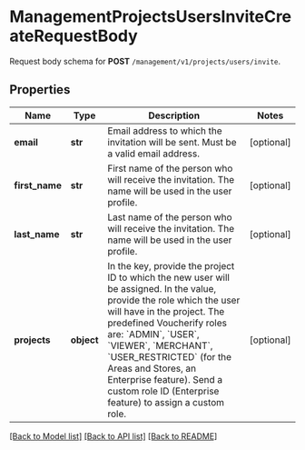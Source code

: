 # ManagementProjectsUsersInviteCreateRequestBody

Request body schema for **POST** `/management/v1/projects/users/invite`.

## Properties

Name | Type | Description | Notes
------------ | ------------- | ------------- | -------------
**email** | **str** | Email address to which the invitation will be sent. Must be a valid email address. | [optional] 
**first_name** | **str** | First name of the person who will receive the invitation. The name will be used in the user profile. | [optional] 
**last_name** | **str** | Last name of the person who will receive the invitation. The name will be used in the user profile. | [optional] 
**projects** | **object** | In the key, provide the project ID to which the new user will be assigned. In the value, provide the role which the user will have in the project. The predefined Voucherify roles are: &#x60;ADMIN&#x60;, &#x60;USER&#x60;, &#x60;VIEWER&#x60;, &#x60;MERCHANT&#x60;, &#x60;USER_RESTRICTED&#x60; (for the Areas and Stores, an Enterprise feature). Send a custom role ID (Enterprise feature) to assign a custom role. | [optional] 

[[Back to Model list]](../README.md#documentation-for-models) [[Back to API list]](../README.md#documentation-for-api-endpoints) [[Back to README]](../README.md)


